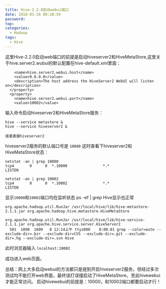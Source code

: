 ```yaml
---
title: Hive-2.2.0启动webui端口
date: 2018-03-26 00:28:59
password:
top:
categories:
  - Hadoop
tags:
  - Hive
---
```

<!--more-->
这里Hive-2.2.0启动web端口的前提是启动hiveserver2和HiveMetaStore,这里关于hive.server2.wubui的默认配置在hive-default.xml里面：

```
    <name>hive.server2.webui.host</name>
    <value>0.0.0.0</value>
    <description>The host address the HiveServer2 WebUI will listen on</description>
  </property>
  <property>
    <name>hive.server2.webui.port</name>
    <value>10002</value>
```


输入命令启动hiveserver2和HiveMetaStore服务：
```
hive --service metastore &
hive --service hiveserver2 &

或者直接hiveserver2
```

hiveserver2服务的默认端口号是 `10000`
这时查看下hiveserver2和HiveMetaStore状态：
```
netstat -an | grep 10000
tcp4       0      0  *.10000                *.*                    LISTEN

netstat -an | grep 10002
tcp4       0      0  *.10002                *.*                    LISTEN
```
显示`10000`和`10002`端口均在监听状态
 ps -ef | grep Hive显示也正常
```
org.apache.hadoop.util.RunJar /usr/local/hive/lib/hive-metastore-2.1.1.jar org.apache.hadoop.hive.metastore.HiveMetaStore

org.apache.hadoop.util.RunJar /usr/local/hive/lib/hive-service-2.1.1.jar org.apache.hive.service.server.HiveServer2
  501  1898  1609   0 12:14上午 ttys000    0:00.01 grep --color=auto --exclude-dir=.bzr --exclude-dir=CVS --exclude-dir=.git --exclude-dir=.hg --exclude-dir=.svn Hive
```

此时浏览器输入 `localhost:10002`

成功进入web页面。

总结：网上大多启动webui的方法都只是提到开启hiveserver2服务，但经过多次测试均不能打开web界面，最终误打误撞启动了HiveMetaStore，至此hivewebui才能正常访问。
启动hivewebui的前提是：10000，和10002端口都要启动才行！










